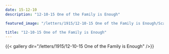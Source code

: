 ```yaml
---
date: 15-12-10
description: "12-10-15 One of the Family is Enough"

featured_image: "/letters/1915/12-10-15 One of the Family is Enough/Scan_20170113(12).jpg"

title: "12-10-15 One of the Family is Enough"
---
```


{{< gallery dir="/letters/1915/12-10-15 One of the Family is Enough" />}}
